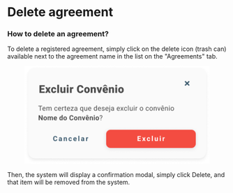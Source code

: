# Delete agreement

### How to delete an agreement?

To delete a registered agreement, simply click on the delete icon (trash can) available next to the agreement name in the list on the "Agreements" tab.

<figure><img src="../../../.gitbook/assets/Excluir convênio.png" alt=""><figcaption></figcaption></figure>

Then, the system will display a confirmation modal, simply click Delete, and that item will be removed from the system.
